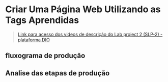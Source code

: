 # Criar Uma Página Web Utilizando as Tags Aprendidas

> [Link para acesso dos videos de descrição do Lab project 2 (SLP-2) - plataforma DIO]()

## fluxograma de produção

## Analise das etapas de produção
